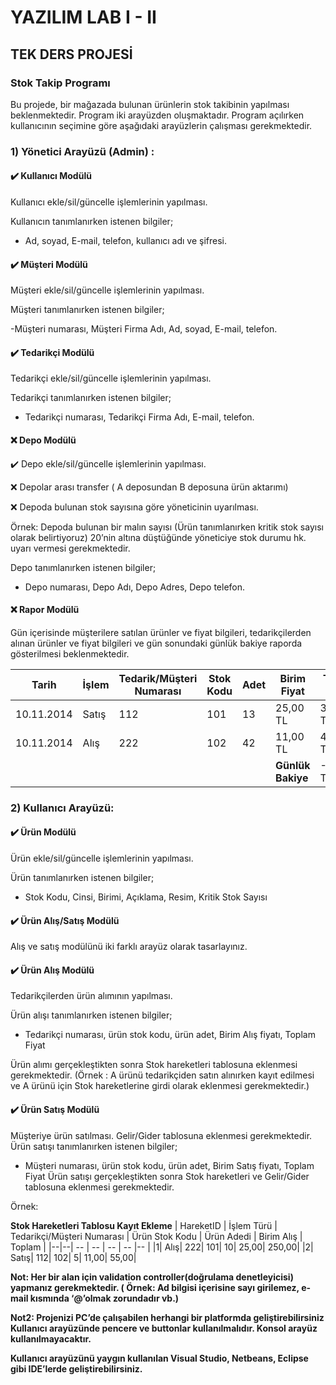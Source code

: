 
# YAZILIM LAB I - II
## TEK DERS PROJESİ
### Stok Takip Programı
Bu projede, bir mağazada bulunan ürünlerin stok takibinin yapılması beklenmektedir. Program iki arayüzden oluşmaktadır. Program açılırken kullanıcının seçimine göre aşağıdaki
arayüzlerin çalışması gerekmektedir.

### 1) Yönetici Arayüzü (Admin) :

#### :heavy_check_mark: Kullanıcı Modülü

Kullanıcı ekle/sil/güncelle işlemlerinin yapılması.

Kullanıcın tanımlanırken istenen bilgiler;

- Ad, soyad, E-mail, telefon, kullanıcı adı ve şifresi.

####  :heavy_check_mark:  Müşteri Modülü

Müşteri ekle/sil/güncelle işlemlerinin yapılması.

Müşteri tanımlanırken istenen bilgiler;

-Müşteri numarası, Müşteri Firma Adı, Ad, soyad, E-mail, telefon.

####  :heavy_check_mark:  Tedarikçi Modülü

Tedarikçi ekle/sil/güncelle işlemlerinin yapılması.

Tedarikçi tanımlanırken istenen bilgiler;

- Tedarikçi numarası, Tedarikçi Firma Adı, E-mail, telefon.

#### :x: Depo Modülü
:heavy_check_mark: Depo ekle/sil/güncelle işlemlerinin yapılması.

:x: Depolar arası transfer ( A deposundan B deposuna ürün aktarımı)

:x: Depoda bulunan stok sayısına göre yöneticinin uyarılması.

Örnek: Depoda bulunan bir malın sayısı (Ürün tanımlanırken kritik stok sayısı olarak belirtiyoruz) 20’nin altına düştüğünde yöneticiye stok durumu hk. uyarı vermesi gerekmektedir.

Depo tanımlanırken istenen bilgiler;

- Depo numarası, Depo Adı, Depo Adres, Depo telefon.

#### :x: Rapor Modülü

Gün içerisinde müşterilere satılan ürünler ve fiyat bilgileri, tedarikçilerden alınan ürünler ve fiyat bilgileri ve gün sonundaki günlük bakiye raporda gösterilmesi beklenmektedir.

|Tarih   | İşlem  |  Tedarik/Müşteri Numarası | Stok Kodu | Adet  | Birim Fiyat  | Toplam Fiyat |
|--|--| -- |-- | --| --| -- |
| 10.11.2014 | Satış  | 112 | 101 | 13 | 25,00 TL  | 325,00 TL |
| 10.11.2014 | Alış | 222 | 102 | 42 | 11,00 TL  | 462,00 TL |
| | | | | | **Günlük Bakiye** | -137,00 TL |


### 2) Kullanıcı Arayüzü:
#### :heavy_check_mark: Ürün Modülü

Ürün ekle/sil/güncelle işlemlerinin yapılması.

Ürün tanımlanırken istenen bilgiler;

- Stok Kodu, Cinsi, Birimi, Açıklama, Resim, Kritik Stok Sayısı 


#### :heavy_check_mark:  Ürün Alış/Satış Modülü

Alış ve satış modülünü iki farklı arayüz olarak tasarlayınız.

#### :heavy_check_mark: Ürün Alış Modülü

Tedarikçilerden ürün alımının yapılması.

Ürün alışı tanımlanırken istenen bilgiler;

- Tedarikçi numarası, ürün stok kodu, ürün adet, Birim Alış fiyatı,
Toplam Fiyat

Ürün alımı gerçekleştikten sonra Stok hareketleri tablosuna eklenmesi
gerekmektedir. (Örnek : A ürünü tedarikçiden satın alınırken kayıt
edilmesi ve A ürünü için Stok hareketlerine girdi olarak eklenmesi
gerekmektedir.)
#### :heavy_check_mark: Ürün Satış Modülü
Müşteriye ürün satılması. Gelir/Gider tablosuna eklenmesi gerekmektedir.
Ürün satışı tanımlanırken istenen bilgiler;

- Müşteri numarası, ürün stok kodu, ürün adet, Birim Satış fiyatı, Toplam
Fiyat
Ürün satışı gerçekleştikten sonra Stok hareketleri ve Gelir/Gider tablosuna
eklenmesi gerekmektedir.

Örnek:

**Stok Hareketleri Tablosu Kayıt Ekleme**
| HareketID  | İşlem Türü | Tedarikçi/Müşteri Numarası | Ürün Stok Kodu | Ürün Adedi  | Birim Alış |  Toplam |
|--|--| -- | --  | -- | -- |-- |
|1| Alış| 222| 101| 10| 25,00| 250,00|
|2| Satış| 112| 102| 5| 11,00| 55,00|


**Not: Her bir alan için validation controller(doğrulama denetleyicisi) yapmanız
gerekmektedir. ( Örnek: Ad bilgisi içerisine sayı girilemez, e-mail kısmında ‘@’olmak
zorundadır vb.)**

**Not2: Projenizi PC’de çalışabilen herhangi bir platformda geliştirebilirsiniz Kullanıcı
arayüzünde pencere ve buttonlar kullanılmalıdır. Konsol arayüz kullanılmayacaktır.**

**Kullanıcı arayüzünü yaygın kullanılan Visual Studio, Netbeans, Eclipse gibi IDE’lerde
geliştirebilirsiniz.**
